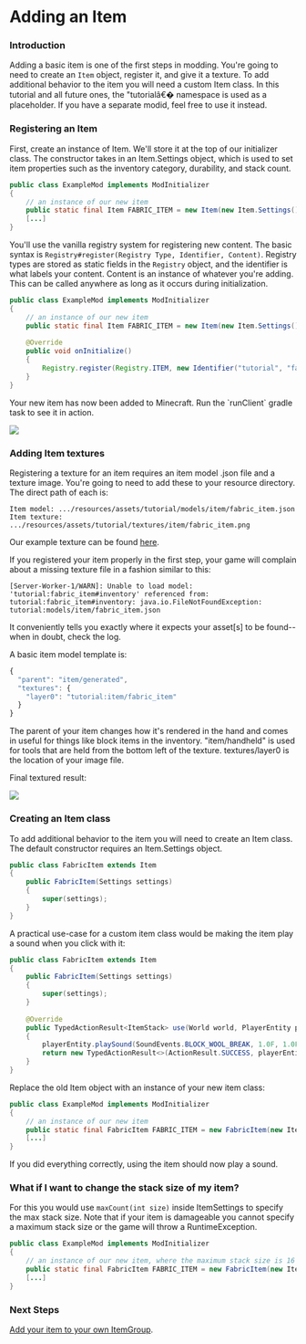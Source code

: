 # Adding an Item

### Introduction

Adding a basic item is one of the first steps in modding. You're going
to need to create an `Item` object, register it, and give it a texture.
To add additional behavior to the item you will need a custom Item
class. In this tutorial and all future ones, the "tutorialâ€� namespace is
used as a placeholder. If you have a separate modid, feel free to use it
instead.

### Registering an Item

First, create an instance of Item. We'll store it at the top of our
initializer class. The constructor takes in an Item.Settings object,
which is used to set item properties such as the inventory category,
durability, and stack count.

```java
public class ExampleMod implements ModInitializer
{
    // an instance of our new item
    public static final Item FABRIC_ITEM = new Item(new Item.Settings().group(ItemGroup.MISC));
    [...]
}
```

You'll use the vanilla registry system for registering new content. The
basic syntax is `Registry#register(Registry Type, Identifier, Content)`.
Registry types are stored as static fields in the `Registry` object, and
the identifier is what labels your content. Content is an instance of
whatever you're adding. This can be called anywhere as long as it occurs
during initialization.

```java
public class ExampleMod implements ModInitializer
{
    // an instance of our new item
    public static final Item FABRIC_ITEM = new Item(new Item.Settings().group(ItemGroup.MISC));
      
    @Override
    public void onInitialize()
    {
        Registry.register(Registry.ITEM, new Identifier("tutorial", "fabric_item"), FABRIC_ITEM);
    } 
}
```

Your new item has now been added to Minecraft. Run the \`runClient\`
gradle task to see it in action.

![](../images/tutorial/2019-02-17_16.50.44.png)

### Adding Item textures

Registering a texture for an item requires an item model .json file and
a texture image. You're going to need to add these to your resource
directory. The direct path of each is:

```
Item model: .../resources/assets/tutorial/models/item/fabric_item.json
Item texture: .../resources/assets/tutorial/textures/item/fabric_item.png
```

Our example texture can be found
[here](https://i.imgur.com/CqLSMEQ.png).

If you registered your item properly in the first step, your game will
complain about a missing texture file in a fashion similar to this:

```
[Server-Worker-1/WARN]: Unable to load model: 'tutorial:fabric_item#inventory' referenced from: tutorial:fabric_item#inventory: java.io.FileNotFoundException: tutorial:models/item/fabric_item.json
```

It conveniently tells you exactly where it expects your asset\[s\] to be
found-- when in doubt, check the log.

A basic item model template is:

```JavaScript
{
  "parent": "item/generated",
  "textures": {
    "layer0": "tutorial:item/fabric_item"
  }
}
```

The parent of your item changes how it's rendered in the hand and comes
in useful for things like block items in the inventory. "item/handheld"
is used for tools that are held from the bottom left of the texture.
textures/layer0 is the location of your image file.

Final textured result:

![](../images/tutorial/item_texture.png)

### Creating an Item class

To add additional behavior to the item you will need to create an Item
class. The default constructor requires an Item.Settings object.

```java
public class FabricItem extends Item
{
    public FabricItem(Settings settings)
    {
        super(settings);
    }
}
```

A practical use-case for a custom item class would be making the item
play a sound when you click with it:

```java
public class FabricItem extends Item
{
    public FabricItem(Settings settings)
    {
        super(settings);
    }
      
    @Override
    public TypedActionResult<ItemStack> use(World world, PlayerEntity playerEntity, Hand hand)
    {
        playerEntity.playSound(SoundEvents.BLOCK_WOOL_BREAK, 1.0F, 1.0F);
        return new TypedActionResult<>(ActionResult.SUCCESS, playerEntity.getStackInHand(hand));
    }
}
```

Replace the old Item object with an instance of your new item class:

```java
public class ExampleMod implements ModInitializer
{
    // an instance of our new item
    public static final FabricItem FABRIC_ITEM = new FabricItem(new Item.Settings().group(ItemGroup.MISC));
    [...]
}
```

If you did everything correctly, using the item should now play a sound.

### What if I want to change the stack size of my item?

For this you would use `maxCount(int size)` inside ItemSettings to
specify the max stack size. Note that if your item is damageable you
cannot specify a maximum stack size or the game will throw a
RuntimeException.

```java
public class ExampleMod implements ModInitializer
{
    // an instance of our new item, where the maximum stack size is 16
    public static final FabricItem FABRIC_ITEM = new FabricItem(new Item.Settings().group(ItemGroup.MISC).maxCount(16));
    [...]
}
```

### Next Steps

[Add your item to your own ItemGroup](../Modding-Tutorials/Items/itemgroup.md).
